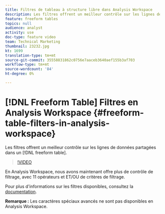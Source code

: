 ```yaml
---
title: Filtres de tableau à structure libre dans Analysis Workspace
description: Les filtres offrent un meilleur contrôle sur les lignes de données partagées dans un tableau à structure libre.
feature: freeform tables
topics: null
audience: analyst
activity: use
doc-type: feature video
team: Technical Marketing
thumbnail: 23232.jpg
kt: 1699
translation-type: tm+mt
source-git-commit: 35558831862c0756e7aaceb3640aef155b3af703
workflow-type: tm+mt
source-wordcount: '84'
ht-degree: 0%

---
```



# [!DNL Freeform Table] Filtres en Analysis Workspace {#freeform-table-filters-in-analysis-workspace}

Les filtres offrent un meilleur contrôle sur les lignes de données partagées dans un [!DNL freeform table].

>[!VIDEO](https://video.tv.adobe.com/v/23232/?quality=12)

En Analysis Workspace, nous avons maintenant offre plus de contrôle de filtrage, avec 11 opérateurs et ET/OU de critères de filtrage.

Pour plus d&#39;informations sur les filtres disponibles, consultez la [documentation](https://marketing.adobe.com/resources/help/en_US/analytics/analysis-workspace/pagination_filtering_sorting.html).

**Remarque :** Les caractères spéciaux avancés ne sont pas disponibles en Analysis Workspace.
